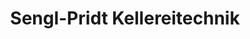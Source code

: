 ---
title: "Sengl-Pridt Kellereitechnik"
url: /gols/sengl-pridt-kellereitechnik/
shop: Gasflaschen
---